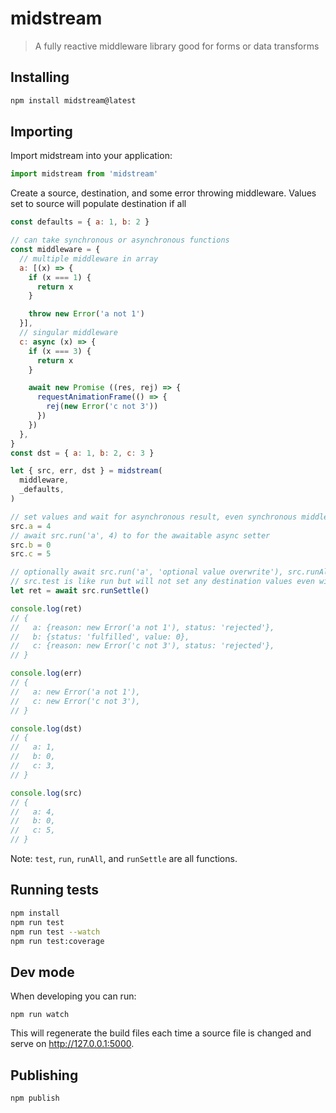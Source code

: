 # midstream

> A fully reactive middleware library good for forms or data transforms

## Installing

```sh
npm install midstream@latest
```

## Importing

Import midstream into your application:
```js
import midstream from 'midstream'
```

Create a source, destination, and some error throwing middleware.  Values set to source will populate destination if all 
```js
const defaults = { a: 1, b: 2 }

// can take synchronous or asynchronous functions
const middleware = {
  // multiple middleware in array
  a: [(x) => {
    if (x === 1) {
      return x
    }

    throw new Error('a not 1')
  }],
  // singular middleware
  c: async (x) => {
    if (x === 3) {
      return x
    }

    await new Promise ((res, rej) => {
      requestAnimationFrame(() => {
        rej(new Error('c not 3'))
      })
    })
  },
}
const dst = { a: 1, b: 2, c: 3 }

let { src, err, dst } = midstream(
  middleware,
  _defaults,
)

// set values and wait for asynchronous result, even synchronous middleware completes on the next tick
src.a = 4
// await src.run('a', 4) to for the awaitable async setter
src.b = 0
src.c = 5

// optionally await src.run('a', 'optional value overwrite'), src.runAll(), or src.runSettle().  
// src.test is like run but will not set any destination values even without error
let ret = await src.runSettle()

console.log(ret)
// {
//   a: {reason: new Error('a not 1'), status: 'rejected'},
//   b: {status: 'fulfilled', value: 0},
//   c: {reason: new Error('c not 3'), status: 'rejected'},
// }

console.log(err)
// {
//   a: new Error('a not 1'),
//   c: new Error('c not 3'),
// }

console.log(dst)
// {
//   a: 1,
//   b: 0,
//   c: 3,
// }

console.log(src) 
// {
//   a: 4,
//   b: 0,
//   c: 5,
// }
```

Note: `test`, `run`, `runAll`, and `runSettle` are all functions.

## Running tests

```sh
npm install
npm run test
npm run test --watch
npm run test:coverage
```

## Dev mode

When developing you can run:

```
npm run watch
```

This will regenerate the build files each time a source file is changed and serve on http://127.0.0.1:5000.

## Publishing

```sh
npm publish
```

